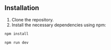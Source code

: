 ## Installation

1. Clone the repository.
2. Install the necessary dependencies using npm:

```bash
npm install

npm run dev